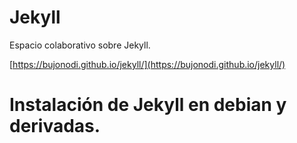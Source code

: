 # Jekyll #

Espacio colaborativo sobre Jekyll.

[https://bujonodi.github.io/jekyll/](https://bujonodi.github.io/jekyll/)

# Instalación de Jekyll en debian y derivadas.
